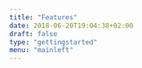 ```yaml
---
title: "Features"
date: 2018-06-20T19:04:38+02:00
draft: false
type: "gettingstarted"
menu: "mainleft"
---
```

